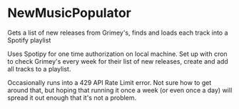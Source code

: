 # NewMusicPopulator
Gets a list of new releases from Grimey's, finds and loads each track into a Spotify playlist

Uses Spotipy for one time authorization on local machine. Set up with cron to check Grimey's every week for their list of new releases, create and add all tracks to a playlist.

Occasionally runs into a 429 API Rate Limit error. Not sure how to get around that, but hoping that running it once a week (or even once a day) will spread it out enough that it's not a problem. 
